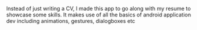 Instead of just writing a CV, I made this app to go along with my resume to showcase some skills.
It makes use of all the basics of android application dev including animations, gestures, dialogboxes etc
